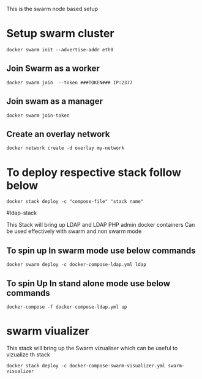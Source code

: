 This is the swarm node based setup
# Setup swarm cluster

```
docker swarm init --advertise-addr eth0
```
## Join Swarm as a worker

```
docker swarm join  --token ###TOKEN### IP:2377
```
## Join swam as a manager

```
docker swarm join-token 
```

## Create an overlay network

```
docker network create -d overlay my-network
```

# To deploy respective stack follow below

```
docker stack deploy -c "compose-file" "stack name"
```

#ldap-stack

This Stack will bring up LDAP and LDAP PHP admin docker containers
Can be used effectively with swarm and non swarm mode

## To spin up In swarm mode use below commands
```
docker swarm deploy -c docker-compose-ldap.yml ldap
```

## To spin Up In stand alone mode use below commands

```
docker-compose -f docker-compose-ldap.yml up
```

# swarm viualizer
This stack will bring up the Swarm vizualiser which can be useful to vizualize th stack

```
docker stack deploy -c docker-compose-swarm-visualizer.yml swarm-visualizer
```



